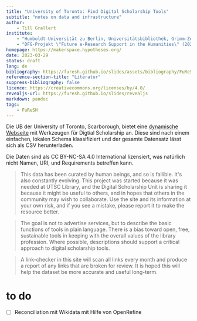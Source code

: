 ```yaml
---
title: "University of Toronto: Find Digital Scholarship Tools"
subtitle: "notes on data and infrastructure"
author:
    - Till Grallert
institute: 
    - "Humboldt-Universität zu Berlin, Universitätsbibliothek, Grimm-Zentrum"
    - "DFG-Projekt \"Future e-Research Support in the Humanities\" (2022--25)"
homepage: https://makerspace.hypotheses.org/
date: 2023-03-29 
status: draft
lang: de
bibliography: https://furesh.github.io/slides/assets/bibliography/FuReSH.csl.json
reference-section-title: "Literatur"
suppress-bibliography: false
licence: https://creativecommons.org/licenses/by/4.0/
revealjs-url: https://furesh.github.io/slides/revealjs 
markdown: pandoc
tags:
    - FuReSH
---
```


Die UB der University of Toronto, Scarborough, bietet eine [dynamische Webseite](https://find.digital.utsc.utoronto.ca/) mit Werkzeugen für Digtial Scholarship an. Diese sind nach einem einfachen, lokalen Schema klassifiziert und der gesamte Datensatz lässt sich als CSV herunterladen.

Die Daten sind als CC BY-NC-SA 4.0 International lizensiert, was natürlich nicht Namen, URI, und Requirements betreffen kann.

>This data has been curated by human beings, and so is fallible. It's also constantly evolving. This project was started because it was needed at UTSC Library, and the Digital Scholarship Unit is sharing it because it might be useful to others, and in hopes that others in the community may wish to collaborate. Use the site and its information at your own risk, and if you see a mistake, please report it to make the resource better. 

>The goal is not to advertise services, but to describe the basic functions of tools in plain language. There is a bias toward open, free, sustainable tools in keeping with the overall values of the library profession. Where possible, descriptions should support a critical approach to digital scholarship tools.

>A link-checker in this site will scan all links every month and produce a report of any links that are broken for review. It is hoped this will help the dataset be more accurate and useful long-term. 

# to do

- [ ] Reconciliation mit Wikidata mit Hilfe von OpenRefine